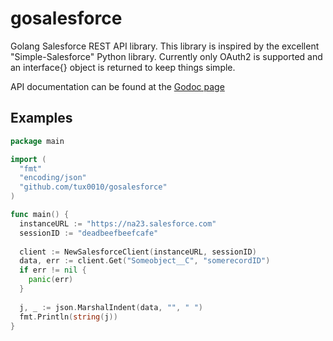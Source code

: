# gosalesforce
Golang Salesforce REST API library. This library is inspired by the excellent "Simple-Salesforce" Python library.
Currently only OAuth2 is supported and an interface{} object is returned to keep things simple.

API documentation can be found at the [Godoc page](http://godoc.org/github.com/tux0010/gosalesforce)

## Examples

~~~ go
package main

import (
  "fmt"
  "encoding/json"
  "github.com/tux0010/gosalesforce"
)

func main() {
  instanceURL := "https://na23.salesforce.com"
  sessionID := "deadbeefbeefcafe"
  
  client := NewSalesforceClient(instanceURL, sessionID)
  data, err := client.Get("Someobject__C", "somerecordID")
  if err != nil {
    panic(err)
  }
  
  j, _ := json.MarshalIndent(data, "", " ")
  fmt.Println(string(j))
}
~~~
